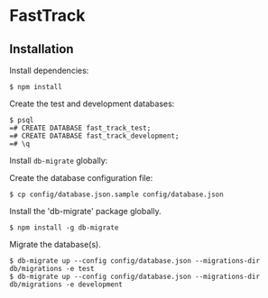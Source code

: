 FastTrack
======

## Installation

Install dependencies:

```
$ npm install
```

Create the test and development databases:

```
$ psql
=# CREATE DATABASE fast_track_test;
=# CREATE DATABASE fast_track_development;
=# \q
```

Install ```db-migrate``` globally:


Create the database configuration file:

```
$ cp config/database.json.sample config/database.json
```

Install the 'db-migrate' package globally.

```
$ npm install -g db-migrate
```

Migrate the database(s).

```
$ db-migrate up --config config/database.json --migrations-dir db/migrations -e test
$ db-migrate up --config config/database.json --migrations-dir db/migrations -e development
```
